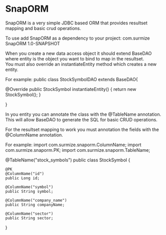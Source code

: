SnapORM
=======

SnapORM is a very simple JDBC based ORM that provides resultset mapping and basic crud operations.

To use add SnapORM as a dependency to your project:
<dependency>
    <groupId>com.surmize</groupId>
    <artifactId>SnapORM</artifactId>
    <version>1.0-SNAPSHOT</version>
</dependency>

When you create a new data access object it should extend BaseDAO<entity> where entity is the object you want to bind to map in the resultset.  
You must also override an instantiateEntity method which creates a new entity.

For example:
public class StockSymbolDAO extends BaseDAO<StockSymbol>{

 @Override
    public StockSymbol instantiateEntity() {
        return new StockSymbol();
    }

}


In you entity you can annotate the class with the @TableName annotation.  This will allow BaseDAO to generate the SQL for basic CRUD operations.

For the resultset mapping to work you must annotation the fields with the @ColumnName annotation.

For example:
import com.surmize.snaporm.ColumnName;
import com.surmize.snaporm.PK;
import com.surmize.snaporm.TableName;

@TableName("stock_symbols")
public class StockSymbol {

    @PK
    @ColumnName("id")
    public Long id;
    
    @ColumnName("symbol")
    public String symbol;
    
    @ColumnName("company_name")
    public String companyName;
    
    @ColumnName("sector")
    public String sector;
            
}
